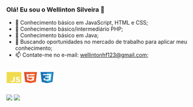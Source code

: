 ### Olá! Eu sou o Wellinton Silveira 👋


- 📖 Conhecimento básico em JavaScript, HTML e CSS;
- 📖 Conhecimento básico/intermediário PHP;
- 📑 Conhecimento básico em Java;
- 👔 Buscando oportunidades no mercado de trabalho para aplicar meu conhecimento;
- 📫 Contate-me no e-mail: wellintonhf123@gmail.com;
 

<div style="display: inline_block"><br>
  <img align="center" alt="Wellinton-Js" height="30" width="40" src="https://raw.githubusercontent.com/devicons/devicon/master/icons/javascript/javascript-plain.svg">
  <img align="center" alt="Wellinton-HTML" height="30" width="40" src="https://raw.githubusercontent.com/devicons/devicon/master/icons/html5/html5-original.svg">
  <img align="center" alt="Wellinton-CSS" height="30" width="40" src="https://raw.githubusercontent.com/devicons/devicon/master/icons/css3/css3-original.svg">
</div>

##
 
<div> 
  <a href="https://www.instagram.com/wellinton_silveira_" target="_blank"><img src="https://img.shields.io/badge/-Instagram-%23E4405F?style=for-the-badge&logo=instagram&logoColor=white" target="_blank"></a>
  <a href="https://www.linkedin.com/in/wellinton-silveira-625165220/" target="_blank"><img src="https://img.shields.io/badge/-LinkedIn-%230077B5?style=for-the-badge&logo=linkedin&logoColor=white" target="_blank"></a> 
</div>
